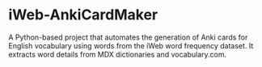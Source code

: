 # iWeb-AnkiCardMaker
A Python-based project that automates the generation of Anki cards for English vocabulary using words from the iWeb word frequency dataset. It extracts word details from MDX dictionaries and vocabulary.com.
